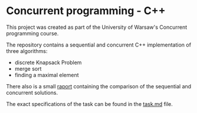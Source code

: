 # Concurrent programming - C++

This project was created as part of the University of Warsaw's Concurrent programming course.

The repository contains a sequential and concurrent C++ implementation of three algorithms:
- discrete Knapsack Problem
- merge sort
- finding a maximal element

There also is a small [raport](PW.pdf) containing the comparison of the sequential and concurrent solutions.

The exact specifications of the task can be found in the [task.md](task.md) file.
